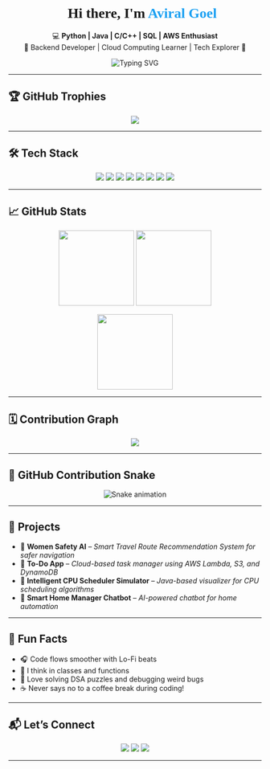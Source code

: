 <!-- Profile Header -->
<h1 align="center" style="font-family:Verdana;">
  👋 Hi there, I'm <span style="color:#1DA1F2;">Aviral Goel</span>
</h1>
<p align="center">
  💻 <b>Python | Java | C/C++ | SQL | AWS Enthusiast</b> <br>
  🚀 Backend Developer | Cloud Computing Learner | Tech Explorer 🌱 <br>
</p>

<p align="center">
  <img src="https://readme-typing-svg.herokuapp.com?font=Fira+Code&size=25&pause=1000&color=00C7FF&center=true&vCenter=true&width=435&lines=I+love+building+clean%2C+scalable+systems.;Cloud+%2F+Backend+Developer+%7C+AWS+Explorer.;Always+learning+new+technologies!+%F0%9F%93%96" alt="Typing SVG" />
</p>

---

## 🏆 GitHub Trophies
<p align="center">
  <img src="https://github-profile-trophy.vercel.app/?username=AviralGoel&theme=algolia&no-frame=true&no-bg=true&margin-w=4" />
</p>

---

## 🛠️ Tech Stack
<p align="center">
  <img src="https://img.shields.io/badge/Python-FFD43B?style=for-the-badge&logo=python&logoColor=blue" />
  <img src="https://img.shields.io/badge/Java-007396?style=for-the-badge&logo=java&logoColor=white" />
  <img src="https://img.shields.io/badge/C/C++-00599C?style=for-the-badge&logo=cplusplus&logoColor=white" />
  <img src="https://img.shields.io/badge/SQL-003B57?style=for-the-badge&logo=mysql&logoColor=white" />
  <img src="https://img.shields.io/badge/Amazon%20AWS-232F3E?style=for-the-badge&logo=amazon-aws&logoColor=FF9900" />
  <img src="https://img.shields.io/badge/Git-F05032?style=for-the-badge&logo=git&logoColor=white" />
  <img src="https://img.shields.io/badge/GitHub-181717?style=for-the-badge&logo=github&logoColor=white" />
  <img src="https://img.shields.io/badge/VS%20Code-007ACC?style=for-the-badge&logo=visual-studio-code&logoColor=white" />
</p>

---

## 📈 GitHub Stats
<p align="center">
  <img src="https://github-readme-stats.vercel.app/api?username=AviralGoel&show_icons=true&theme=tokyonight&hide_border=true" height="150" />
  <img src="https://github-readme-stats.vercel.app/api/top-langs/?username=AviralGoel&layout=compact&theme=tokyonight&hide_border=true" height="150" />
</p>
<p align="center">
  <img src="https://github-readme-streak-stats.herokuapp.com?user=AviralGoel&theme=tokyonight&hide_border=true" height="150" />
</p>

---

## 🗓️ Contribution Graph
<p align="center">
  <img src="https://activity-graph.herokuapp.com/graph?username=AviralGoel&theme=github" />
</p>

---

## 🐍 GitHub Contribution Snake
<p align="center">
  <img src="https://github.com/AviralGoel/AviralGoel/raw/output/github-contribution-grid-snake.svg" alt="Snake animation" />
</p>

---

## 🚀 Projects
- 🔗 **Women Safety AI** – *Smart Travel Route Recommendation System for safer navigation*
- 🔗 **To-Do App** – *Cloud-based task manager using AWS Lambda, S3, and DynamoDB*
- 🔗 **Intelligent CPU Scheduler Simulator** – *Java-based visualizer for CPU scheduling algorithms*
- 🔗 **Smart Home Manager Chatbot** – *AI-powered chatbot for home automation*

---

## 🎯 Fun Facts
- 🎧 Code flows smoother with Lo-Fi beats
- 🧠 I think in classes and functions
- 🧩 Love solving DSA puzzles and debugging weird bugs
- ☕ Never says no to a coffee break during coding!

---

## 📬 Let’s Connect
<p align="center">
  <a href="mailto:aviralgoel9th@gmail.com"><img src="https://img.shields.io/badge/Email-D14836?style=for-the-badge&logo=gmail&logoColor=white"/></a>
  <a href="https://linkedin.com/in/aviralgoel26"><img src="https://img.shields.io/badge/LinkedIn-0A66C2?style=for-the-badge&logo=linkedin&logoColor=white"/></a>
  <a href="[https://codolio.com./av](https://codolio.com/profile/AviralGoel26)"><img src="https://img.shields.io/badge/Portfolio-29ABE2?style=for-the-badge&logo=About.me&logoColor=white"/></a>
</p>

---
